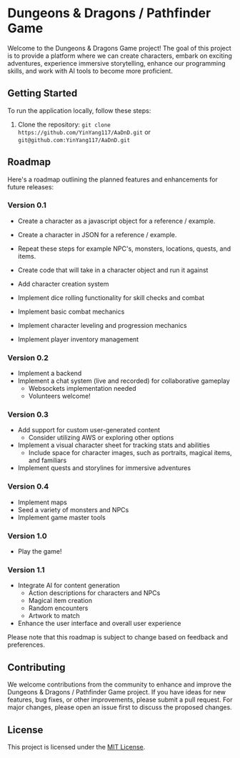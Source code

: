 # Dungeons & Dragons / Pathfinder Game

Welcome to the Dungeons & Dragons Game project! The goal of this project is to provide a platform where we can create characters, embark on exciting adventures, experience immersive storytelling, enhance our programming skills, and work with AI tools to become more proficient.

## Getting Started

To run the application locally, follow these steps:

1. Clone the repository: `git clone https://github.com/YinYang117/AaDnD.git` or `git@github.com:YinYang117/AaDnD.git`


## Roadmap

Here's a roadmap outlining the planned features and enhancements for future releases:

### Version 0.1

- Create a character as a javascript object for a reference / example.
- Create a character in JSON for a reference / example.
- Repeat these steps for example NPC's, monsters, locations, quests, and items.

- Create code that will take in a character object and run it against 
- Add character creation system
- Implement dice rolling functionality for skill checks and combat
- Implement basic combat mechanics
- Implement character leveling and progression mechanics
- Implement player inventory management

### Version 0.2

- Implement a backend
- Implement a chat system (live and recorded) for collaborative gameplay
  - Websockets implementation needed
  - Volunteers welcome!

### Version 0.3

- Add support for custom user-generated content
  - Consider utilizing AWS or exploring other options
- Implement a visual character sheet for tracking stats and abilities
  - Include space for character images, such as portraits, magical items, and familiars
- Implement quests and storylines for immersive adventures

### Version 0.4

- Implement maps
- Seed a variety of monsters and NPCs
- Implement game master tools

### Version 1.0

- Play the game!

### Version 1.1

- Integrate AI for content generation
  - Action descriptions for characters and NPCs
  - Magical item creation
  - Random encounters
  - Artwork to match
- Enhance the user interface and overall user experience

Please note that this roadmap is subject to change based on feedback and preferences.

## Contributing

We welcome contributions from the community to enhance and improve the Dungeons & Dragons / Pathfinder Game project. If you have ideas for new features, bug fixes, or other improvements, please submit a pull request. For major changes, please open an issue first to discuss the proposed changes.

## License

This project is licensed under the [MIT License](LICENSE).
